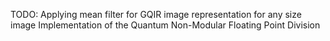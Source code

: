 TODO:
 Applying mean filter for GQIR image representation for any size image
 Implementation of the Quantum Non-Modular Floating Point Division
 
